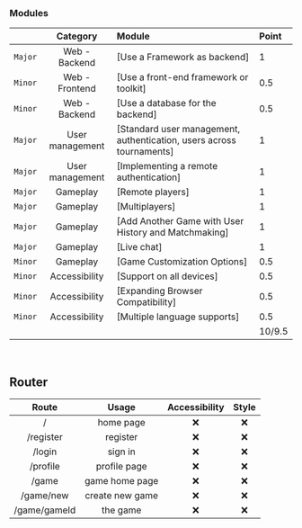 <br>

### Modules

|    |           Category           | Module | Point |
| :-----: | :--------------------------: | :----- | :------ |
| `Major` | Web - Backend                          | [Use a Framework as backend] | 1 |
| `Minor` | Web - Frontend                          | [Use a front-end framework or toolkit] | 0.5 |
| `Minor` | Web - Backend                          | [Use a database for the backend] | 0.5 |
| `Major` | User management                          | [Standard user management, authentication, users across tournaments] | 1 |
| `Major` | User management                          | [Implementing a remote authentication] | 1 |
| `Major` | Gameplay                          | [Remote players] | 1 |
| `Major` | Gameplay                          | [Multiplayers] | 1 |
| `Major` | Gameplay                          | [Add Another Game with User History and Matchmaking] | 1 |
| `Major` | Gameplay                          | [Live chat] | 1 |
| `Minor` | Gameplay                         | [Game Customization Options] | 0.5 |
| `Minor` | Accessibility                         | [Support on all devices] | 0.5 |
| `Minor` | Accessibility                         | [Expanding Browser Compatibility] | 0.5 |
| `Minor` | Accessibility                         | [Multiple language supports] | 0.5 |
| | | | 10/9.5 |

<br>

## Router

| Route | Usage | Accessibility | Style |
| :---: | :---: | :-----------: | :---: |
| / | home page | &#10060; | &#10060; |
| /register | register | &#10060; | &#10060; |
| /login | sign in | &#10060; | &#10060; |
| /profile | profile page | &#10060; | &#10060; |
| /game | game home page | &#10060; | &#10060; |
| /game/new | create new game | &#10060; | &#10060; |
| /game/gameId | the game | &#10060; | &#10060; |

<br>
